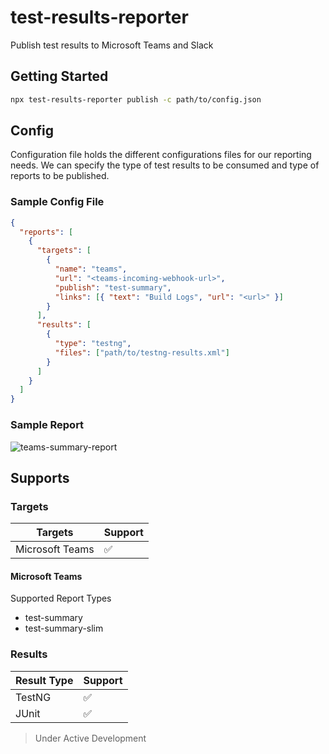 # test-results-reporter

Publish test results to Microsoft Teams and Slack

## Getting Started

```sh
npx test-results-reporter publish -c path/to/config.json
```

## Config

Configuration file holds the different configurations files for our reporting needs. We can specify the type of test results to be consumed and type of reports to be published.

### Sample Config File

```json
{
  "reports": [
    {
      "targets": [
        {
          "name": "teams",
          "url": "<teams-incoming-webhook-url>",
          "publish": "test-summary",
          "links": [{ "text": "Build Logs", "url": "<url>" }]
        }
      ],
      "results": [
        {
          "type": "testng",
          "files": ["path/to/testng-results.xml"]
        }
      ]
    }
  ]
}
```

### Sample Report

![teams-summary-report](https://github.com/test-results-reporter/reporter/raw/main/assets/teams/test-summary-single-suite.png)

## Supports

### Targets

| Targets         | Support |
|-----------------|---------|
| Microsoft Teams | ✅       |

#### Microsoft Teams

Supported Report Types

- test-summary
- test-summary-slim

### Results

| Result Type | Support |
|-------------|---------|
| TestNG      | ✅       |
| JUnit       | ✅       |

> Under Active Development
